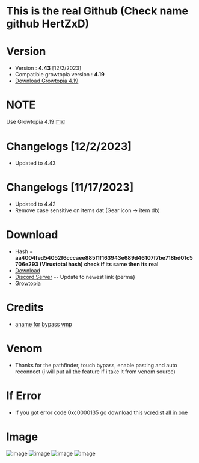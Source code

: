 # This is the real Github (Check name github HertZxD)
# Version
* Version : <b>4.43</b> [12/2/2023]
* Compatible growtopia version : <b>4.19</b>
* [Download Growtopia 4.19](https://ubistatic-a.akamaihd.net/0098/594764/GrowtopiaInstaller.exe)

# NOTE
Use Growtopia 4.19 🇹🇰


# Changelogs [12/2/2023]
* Updated to 4.43

# Changelogs [11/17/2023]
* Updated to 4.42
* Remove case sensitive on items dat (Gear icon -> item db)


# Download
* Hash = <b>aa4004fed54052f6cccaee885f1f163943e689d46107f7be718bd01c5706e293 (Virustotal hash) check if its same then its real</b>
* [Download](https://tii.la/Growtopia_443)
* [Discord Server](https://discord.gg/k4fdpb8R2H) -- Update to newest link (perma)
* [Growtopia](growtopiagame.com)

# Credits
* [aname for bypass vmp](https://www.youtube.com/@aname0)

# Venom
* Thanks for the pathfinder, touch bypass, enable pasting and auto reconnect (i will put all the feature if i take it from venom source)

# If Error
* If you got error code 0xc0000135 go download this [vcredist all in one](https://www.techpowerup.com/download/visual-c-redistributable-runtime-package-all-in-one)

# Image
![image](https://user-images.githubusercontent.com/53701922/205014438-9e8a3ec7-35c6-40a7-be13-478d01efcc51.png)
![image](https://user-images.githubusercontent.com/53701922/205014492-a8d38d18-4ce4-4a75-ae5c-cdef691195b1.png)
![image](https://user-images.githubusercontent.com/53701922/205014619-203e40a4-3fcb-48c8-ad79-a78c7f983fc1.png)
![image](https://user-images.githubusercontent.com/53701922/205014578-27c85b1f-b075-46b5-9672-2881e22bffb6.png)


